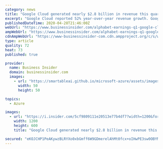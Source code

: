 ```yaml
---
category: news
title: "Google Cloud generated nearly $2.8 billion in revenue this quarter, up 52% from a year ago"
excerpt: "Google Cloud reported 52% year-over-year revenue growth. Google Cloud CEO Thomas Kurian has previously spoken about plans to triple its salesforce."
publishedDateTime: 2020-04-28T21:46:00Z
webUrl: "https://www.businessinsider.com/alphabet-earnings-q1-google-cloud-revenue-2020-4"
ampWebUrl: "https://www.businessinsider.com/alphabet-earnings-q1-google-cloud-revenue-2020-4?amp"
cdnAmpWebUrl: "https://www-businessinsider-com.cdn.ampproject.org/c/s/www.businessinsider.com/alphabet-earnings-q1-google-cloud-revenue-2020-4?amp"
type: article
quality: 72
heat: 73
published: true

provider:
  name: Business Insider
  domain: businessinsider.com
  images:
    - url: "https://smartableai.github.io/microsoft-azure/assets/images/organizations/businessinsider.com-50x50.jpg"
      width: 50
      height: 50

topics:
  - Azure

images:
  - url: "https://i.insider.com/5cf9809111e20513e77b4df7?width=1200&format=jpeg"
    width: 1200
    height: 600
    title: "Google Cloud generated nearly $2.8 billion in revenue this quarter, up 52% from a year ago"

secured: "eKOJCHP1PeAKywzBLRYXo0xbGmff6W9GDmerelAhMt0fcx+oIHwPE3sw0OBYMHpunj9OSsqWhenB47T45pB7fHqOZDfY4R4UVj+veHmvGhyJLcr9Qq03q3/XqwEVk6lpQmOhcn3vcoWunz4wx/niMM1vllDpU0icaExSwjzhMzneuhQZvuX+ArHlshfCZge61itz+CRbn86yk49IY0SyNzlDBO/fTligPokVQl/Mfg2gBdM8R3Z/jQp/gP95wOfRQuKx9nHkh9BJdrFOqZLiqoon9tYKY7456ikM6th6xKT/HtJ8Yx98eZcRiCp6mXyDwRAsUe1trtjhkd0C5IMdWr660V8KdMk32mEzwUlnujGDLMYUtrWviJw+ruR4PIiccl23nzcLGhun21xv6Hn/4WBdjrCx52h/nvaEbg4FTWclcc0iRMbmFatPQ+1V5iPuFhAsQ5k5z4HSRxsSVu09w/Iq/shsucc+AadjAHdH7GM=;FOkBFyHTU7kXrRtgVucxNA=="
---
```


